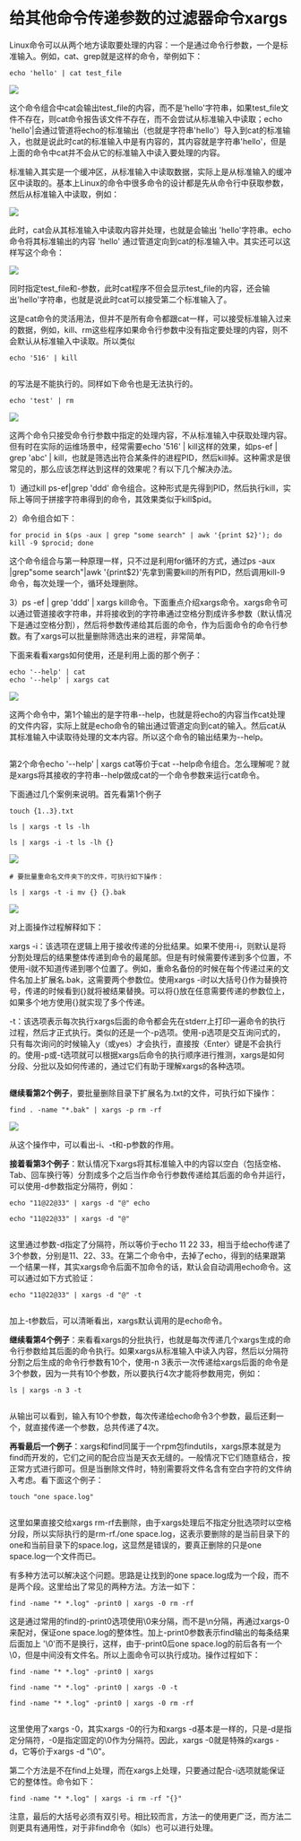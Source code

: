 # 给其他命令传递参数的过滤器命令xargs

Linux命令可以从两个地方读取要处理的内容：一个是通过命令行参数，一个是标准输入。例如，cat、grep就是这样的命令，举例如下：

```shell
echo 'hello' | cat test_file
```

![](<../../.gitbook/assets/Screen Shot 2023-01-29 at 16.11.18.png>)

这个命令组合中cat会输出test\_file的内容，而不是'hello'字符串，如果test\_file文件不存在，则cat命令报告该文件不存在，而不会尝试从标准输入中读取；echo 'hello'|会通过管道将echo的标准输出（也就是字符串'hello'）导入到cat的标准输入，也就是说此时cat的标准输入中是有内容的，其内容就是字符串'hello'，但是上面的命令中cat并不会从它的标准输入中读入要处理的内容。

标准输入其实是一个缓冲区，从标准输入中读取数据，实际上是从标准输入的缓冲区中读取的。基本上Linux的命令中很多命令的设计都是先从命令行中获取参数，然后从标准输入中读取，例如：

![](<../../.gitbook/assets/Screen Shot 2023-01-29 at 16.11.27.png>)

此时，cat会从其标准输入中读取内容并处理，也就是会输出 'hello'字符串。echo命令将其标准输出的内容 'hello' 通过管道定向到cat的标准输入中。其实还可以这样写这个命令：

![](<../../.gitbook/assets/Screen Shot 2023-01-29 at 16.11.35.png>)

同时指定test\_file和-参数，此时cat程序不但会显示test\_file的内容，还会输出'hello'字符串，也就是说此时cat可以接受第二个标准输入了。

这是cat命令的灵活用法，但并不是所有命令都跟cat一样，可以接受标准输入过来的数据，例如，kill、rm这些程序如果命令行参数中没有指定要处理的内容，则不会默认从标准输入中读取。所以类似

```shell
echo '516' | kill
```

<figure><img src="../../.gitbook/assets/Screen Shot 2023-01-29 at 16.13.57.png" alt=""><figcaption></figcaption></figure>

的写法是不能执行的。同样如下命令也是无法执行的。

```shell
echo 'test' | rm
```

![](<../../.gitbook/assets/Screen Shot 2023-01-29 at 16.16.27.png>)

这两个命令只接受命令行参数中指定的处理内容，不从标准输入中获取处理内容。但有时在实际的运维场景中，经常需要echo '516' | kill这样的效果，如ps-ef | grep 'abc' | kill，也就是筛选出符合某条件的进程PID，然后kill掉。这种需求是很常见的，那么应该怎样达到这样的效果呢？有以下几个解决办法。

1）通过kill ps-ef|grep 'ddd' 命令组合。这种形式是先得到PID，然后执行kill，实际上等同于拼接字符串得到的命令，其效果类似于kill$pid。

2）命令组合如下：

```shell
for procid in $(ps -aux | grep "some search" | awk '{print $2}'); do kill -9 $procid; done
```

这个命令组合与第一种原理一样，只不过是利用for循环的方式，通过ps -aux |grep"some search"|awk '{print$2}'先拿到需要kill的所有PID，然后调用kill-9命令，每次处理一个，循环处理删除。

3）ps -ef | grep 'ddd' | xargs kill命令。下面重点介绍xargs命令。xargs命令可以通过管道接收字符串，并将接收到的字符串通过空格分割成许多参数（默认情况下是通过空格分割），然后将参数传递给其后面的命令，作为后面命令的命令行参数。有了xargs可以批量删除筛选出来的进程，非常简单。

下面来看看xargs如何使用，还是利用上面的那个例子：

```shell
echo '--help' | cat
echo '--help' | xargs cat
```

![](<../../.gitbook/assets/Screen Shot 2023-01-29 at 16.26.09.png>)

这两个命令中，第1个输出的是字符串--help，也就是将echo的内容当作cat处理的文件内容，实际上就是echo命令的输出通过管道定向到cat的输入。然后cat从其标准输入中读取待处理的文本内容。所以这个命令的输出结果为--help。

<figure><img src="../../.gitbook/assets/Screen Shot 2023-01-29 at 16.26.31.png" alt=""><figcaption></figcaption></figure>

第2个命令echo '--help' | xargs cat等价于cat --help命令组合。怎么理解呢？就是xargs将其接收的字符串--help做成cat的一个命令参数来运行cat命令。

下面通过几个案例来说明。首先看第1个例子

```shell
touch {1..3}.txt

ls | xargs -t ls -lh

ls | xargs -i -t ls -lh {}
```

![](<../../.gitbook/assets/Screen Shot 2023-01-29 at 18.22.47.png>)

```shell
# 要批量重命名文件夹下的文件，可执行如下操作：

ls | xargs -t -i mv {} {}.bak
```

![](<../../.gitbook/assets/Screen Shot 2023-01-29 at 18.24.46.png>)

对上面操作过程解释如下：

xargs -i：该选项在逻辑上用于接收传递的分批结果。如果不使用-i，则默认是将分割处理后的结果整体传递到命令的最尾部。但是有时候需要传递到多个位置，不使用-i就不知道传递到哪个位置了。例如，重命名备份的时候在每个传递过来的文件名加上扩展名.bak，这需要两个参数位。使用xargs -i时以大括号{}作为替换符号，传递的时候看到{}就将被结果替换。可以将{}放在任意需要传递的参数位上，如果多个地方使用{}就实现了多个传递。

\-t：该选项表示每次执行xargs后面的命令都会先在stderr上打印一遍命令的执行过程，然后才正式执行。类似的还是一个-p选项。使用-p选项是交互询问式的，只有每次询问的时候输入y（或yes）才会执行，直接按〈Enter〉键是不会执行的。使用-p或-t选项就可以根据xargs后命令的执行顺序进行推测，xargs是如何分段、分批以及如何传递的，通过它们有助于理解xargs的各种选项。

<img src="../../.gitbook/assets/Screen Shot 2023-01-29 at 18.28.06.png" alt="" data-size="original">

**继续看第2个例子**，要批量删除目录下扩展名为.txt的文件，可执行如下操作：

```shell
find . -name "*.bak" | xargs -p rm -rf
```

![](<../../.gitbook/assets/Screen Shot 2023-01-29 at 18.31.45.png>)

从这个操作中，可以看出-i、-t和-p参数的作用。

**接着看第3个例子**：默认情况下xargs将其标准输入中的内容以空白（包括空格、Tab、回车换行等）分割成多个之后当作命令行参数传递给其后面的命令并运行，可以使用-d参数指定分隔符，例如：

```shell
echo "11@22@33" | xargs -d "@" echo

echo "11@22@33" | xargs -d "@"
```

<img src="../../.gitbook/assets/Screen Shot 2023-01-29 at 18.37.12.png" alt="" data-size="original">

这里通过参数-d指定了分隔符，所以等价于echo 11 22 33，相当于给echo传递了3个参数，分别是11、22、33。在第二个命令中，去掉了echo，得到的结果跟第一个结果一样，其实xargs命令后面不加命令的话，默认会自动调用echo命令。这可以通过如下方式验证：

```shell
echo "11@22@33" | xargs -d "@" -t
```

<img src="../../.gitbook/assets/Screen Shot 2023-01-29 at 18.38.33.png" alt="" data-size="original">

加上-t参数后，可以清晰看出，xargs默认调用的是echo命令。

**继续看第4个例子**：来看看xargs的分批执行，也就是每次传递几个xargs生成的命令行参数给其后面的命令执行。如果xargs从标准输入中读入内容，然后以分隔符分割之后生成的命令行参数有10个，使用-n 3表示一次传递给xargs后面的命令是3个参数，因为一共有10个参数，所以要执行4次才能将参数用完，例如：

```shell
ls | xargs -n 3 -t
```

<img src="../../.gitbook/assets/Screen Shot 2023-01-30 at 10.15.41.png" alt="" data-size="original">

从输出可以看到，输入有10个参数，每次传递给echo命令3个参数，最后还剩一个，就直接传递一个参数，总共传递了4次。

**再看最后一个例子**：xargs和find同属于一个rpm包findutils，xargs原本就是为find而开发的，它们之间的配合应当是天衣无缝的。一般情况下它们随意结合，按正常方式进行即可。但是当删除文件时，特别需要将文件名含有空白字符的文件纳入考虑。看下面这个例子：

```shell
touch "one space.log"
```

<img src="../../.gitbook/assets/Screen Shot 2023-01-30 at 10.22.51.png" alt="" data-size="original">

这里如果直接交给xargs rm-rf去删除，由于xargs处理后不指定分批选项时以空格分段，所以实际执行的是rm-rf./one space.log，这表示要删除的是当前目录下的one和当前目录下的space.log，这显然是错误的，要真正删除的只是one space.log一个文件而已。

有多种方法可以解决这个问题。思路是让找到的one space.log成为一个段，而不是两个段。这里给出了常见的两种方法。方法一如下：

```shell
find -name "* *.log" -print0 | xargs -0 rm -rf
```

这是通过常用的find的-print0选项使用\0来分隔，而不是\n分隔，再通过xargs-0来配对，保证one space.log的整体性。加上-print0参数表示find输出的每条结果后面加上 '\0'而不是换行，这样，由于-print0后one space.log的前后各有一个\0，但是中间没有文件名。所以上面命令可以执行成功。操作过程如下：

```shell
find -name "* *.log" -print0 | xargs

find -name "* *.log" -print0 | xargs -0 -t

find -name "* *.log" -print0 | xargs -0 rm -rf
```

<figure><img src="../../.gitbook/assets/Screen Shot 2023-01-30 at 10.30.06.png" alt=""><figcaption></figcaption></figure>

这里使用了xargs -0，其实xargs -0的行为和xargs -d基本是一样的，只是-d是指定分隔符，-0是指定固定的\0作为分隔符。因此，xargs -0就是特殊的xargs -d，它等价于xargs -d "\0"。

第二个方法是不在find上处理，而在xargs上处理，只要通过配合-i选项就能保证它的整体性。命令如下：

```shell
find -name "* *.log" | xargs -i rm -rf "{}"
```

注意，最后的大括号必须有双引号。相比较而言，方法一的使用更广泛，而方法二则更具有通用性，对于非find命令（如ls）也可以进行处理。
